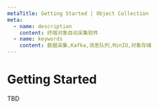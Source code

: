 ```yaml
---
metaTitle: Getting Started | Object Collection
meta:
  - name: description
    content: 终端对象自动采集软件
  - name: keywords
    content: 数据采集,Kafka,消息队列,MinIO,对象存储
---
```


# Getting Started

TBD
